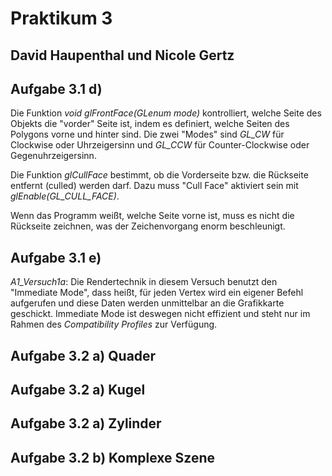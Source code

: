 # Praktikum 3
## David Haupenthal und Nicole Gertz

## Aufgabe 3.1 d)

Die Funktion _void glFrontFace(GLenum mode)_ kontrolliert, welche Seite des Objekts die "vorder" Seite ist, indem es definiert, welche Seiten des Polygons vorne und hinter sind. Die zwei "Modes" sind _GL_CW_ für Clockwise oder Uhrzeigersinn und _GL_CCW_ für Counter-Clockwise oder Gegenuhrzeigersinn.

Die Funktion _glCullFace_ bestimmt, ob die Vorderseite bzw. die Rückseite entfernt (culled) werden darf. Dazu muss "Cull Face" aktiviert sein mit _glEnable(GL_CULL_FACE)_. 

Wenn das Programm weißt, welche Seite vorne ist, muss es nicht die Rückseite zeichnen, was der Zeichenvorgang enorm beschleunigt.

## Aufgabe 3.1 e)

_A1_Versuch1a_: Die Rendertechnik in diesem Versuch benutzt den "Immediate Mode", dass heißt, für jeden Vertex wird ein eigener Befehl aufgerufen und diese Daten werden unmittelbar an die Grafikkarte geschickt. Immediate Mode ist deswegen nicht effizient und steht nur im Rahmen des _Compatibility Profiles_ zur Verfügung.

## Aufgabe 3.2 a) Quader

## Aufgabe 3.2 a) Kugel

## Aufgabe 3.2 a) Zylinder

## Aufgabe 3.2 b) Komplexe Szene

